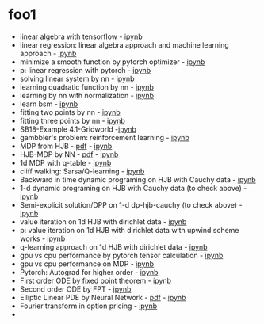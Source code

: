 # foo1

- linear algebra with tensorflow - [ipynb](src/linalg_tf.ipynb)
- linear regression: linear algebra approach and machine learning approach - [ipynb](src/linreg.ipynb)
- minimize a smooth function by pytorch optimizer - [ipynb](src/min_fun.ipynb)
- p: linear regression with pytorch - [ipynb](src/linreg_torch_v01.ipynb)
- solving linear system by nn - [ipynb](src/solve_llinear_system_nn.ipynb)
- learning quadratic function by nn - [ipynb](src/Copy_of_Copy_of_learning_quadratic_function_by_nn.ipynb)
- learning by nn with normalization - [ipynb](src/learning_quadratic_function_by_nn_normalize.ipynb)
- learn bsm - [ipynb](src/nn_learn_bsm_formula.ipynb)
- fitting two points by nn - [ipynb](src/fitting-two-pts-by-nn.ipynb)
- fitting three points by nn - [ipynb](src/fit-3-pts-by-nn.ipynb)
- SB18-Example 4.1-Gridworld -[ipynb](src/sb18-exm-4-1.ipynb)
- gambbler's problem: reinforcement learning - [ipynb](src/gambler_v01.ipynb)
- MDP from HJB - [pdf](doc/191206HJB.pdf) - [ipynb](src/hjb_mdp_05.ipynb)
- HJB-MDP by NN - [pdf](doc/191206HJB.pdf) - [ipynb](src/hjb_mdp_nn_1.ipynb)
- 1d MDP with q-table - [ipynb](src/mdp_1d_qtable.ipynb)
- cliff walking: Sarsa/Q-learning - [ipynb](src/cliff_v01.ipynb)
- Backward in time dynamic programing on HJB with Cauchy data - [ipynb](src/dp_hjb_cauchy.ipynb)
- 1-d dynamic programing on HJB with Cauchy data (to check above) - [ipynb](src/dp_hjb_cauchy_ex1d.ipynb)
- Semi-explicit solution/DPP on 1-d dp-hjb-cauchy (to check above) -[ipynb](src/dp_hjb_1d_v1.ipynb)
- value iteration on 1d HJB with dirichlet data - [ipynb](src/value_iter_dirichlet_1d_v01.ipynb)
- p: value iteration on 1d HJB with dirichlet data with upwind scheme works - [ipynb](src/value_iter_hjb_upwind.ipynb)
- q-learning approach on  1d HJB with dirichlet data - [ipynb](src/q_learning_dirichlet_1d.ipynb)
- gpu vs cpu performance by pytorch tensor calculation - [ipynb](src/gpu_vs_cpu.ipynb)
- gpu vs cpu performance on MDP - [ipynb](src/gpu2cpu.ipynb)
- Pytorch: Autograd for higher order - [ipynb](src/autograd01.ipynb)
- First order ODE by fixed point theorem - [ipynb](src/ode01.ipynb)
- Second order ODE by FPT - [ipynb](src/ode02.ipynb)
- Elliptic Linear PDE by Neural Network - [pdf](doc/191222epde.pdf) - [ipynb](src/elpde1.ipynb)
- Fourier transform in option pricing - [ipynb](src/fourier_transform_option.ipynb)
- 


